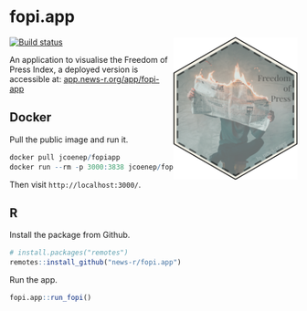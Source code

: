 
# fopi.app

<img src="./inst/logo/logo.png" align="right" height = 250>

<!-- badges: start -->
[![Build status](https://ci.appveyor.com/api/projects/status/ag7d9c622s5sq9ee?svg=true)](https://ci.appveyor.com/project/JohnCoene/fopi-app)
<!-- badges: end -->

An application to visualise the Freedom of Press Index, a deployed version is accessible at: [app.news-r.org/app/fopi-app](https://app.news-r.org/app/fopi-app)

## Docker

Pull the public image and run it.

```r
docker pull jcoenep/fopiapp
docker run --rm -p 3000:3838 jcoenep/fopiapp
```

Then visit `http://localhost:3000/`.

## R

Install the package from Github.

``` r
# install.packages("remotes")
remotes::install_github("news-r/fopi.app")
```

Run the app.

``` r
fopi.app::run_fopi()
```

